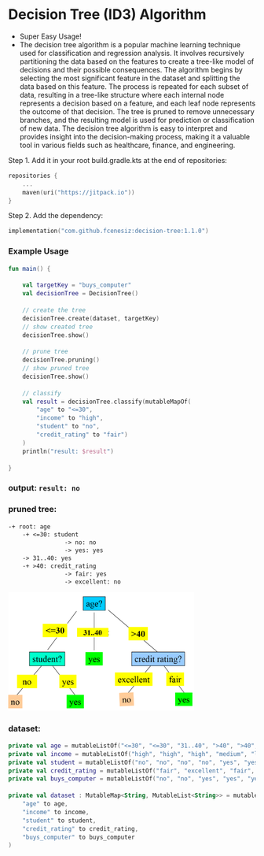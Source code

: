 # Decision Tree (ID3) Algorithm
- Super Easy Usage!
- The decision tree algorithm is a popular machine learning technique used for classification and regression analysis. It involves recursively partitioning the data based on the features to create a tree-like model of decisions and their possible consequences. The algorithm begins by selecting the most significant feature in the dataset and splitting the data based on this feature. The process is repeated for each subset of data, resulting in a tree-like structure where each internal node represents a decision based on a feature, and each leaf node represents the outcome of that decision. The tree is pruned to remove unnecessary branches, and the resulting model is used for prediction or classification of new data. The decision tree algorithm is easy to interpret and provides insight into the decision-making process, making it a valuable tool in various fields such as healthcare, finance, and engineering.

Step 1. Add it in your root build.gradle.kts at the end of repositories:
````kotlin
repositories {
    ...
    maven(uri("https://jitpack.io"))
}
````

Step 2. Add the dependency:

````kotlin
implementation("com.github.fcenesiz:decision-tree:1.1.0")
````


### Example Usage

````kotlin
fun main() {

    val targetKey = "buys_computer"
    val decisionTree = DecisionTree()

    // create the tree
    decisionTree.create(dataset, targetKey)
    // show created tree
    decisionTree.show()

    // prune tree
    decisionTree.pruning()
    // show pruned tree
    decisionTree.show()

    // classify
    val result = decisionTree.classify(mutableMapOf(
        "age" to "<=30",
        "income" to "high",
        "student" to "no",
        "credit_rating" to "fair")
    )
    println("result: $result")
    
}
````
### output: ``result: no``

### pruned tree:
````
-+ root: age
    -+ <=30: student
                -> no: no
                -> yes: yes
    -> 31..40: yes
    -+ >40: credit_rating
                -> fair: yes
                -> excellent: no
````

<img src="decision_tree.png" width=75% alt="decision_tree_img">

### dataset:

````kotlin
private val age = mutableListOf("<=30", "<=30", "31..40", ">40", ">40", ">40", "31..40", "<=30", "<=30", ">40", "<=30", "31..40", "31..40", ">40")
private val income = mutableListOf("high", "high", "high", "medium", "low", "low", "low", "medium", "low", "medium", "medium", "medium", "high", "medium")
private val student = mutableListOf("no", "no", "no", "no", "yes", "yes", "yes", "no", "yes", "yes", "yes", "no", "yes", "no")
private val credit_rating = mutableListOf("fair", "excellent", "fair", "fair", "fair", "excellent", "excellent", "fair", "fair", "fair", "excellent", "excellent", "fair", "excellent")
private val buys_computer = mutableListOf("no", "no", "yes", "yes", "yes", "no", "yes", "no", "yes", "yes", "yes", "yes", "yes", "no")

private val dataset : MutableMap<String, MutableList<String>> = mutableMapOf(
    "age" to age,
    "income" to income,
    "student" to student,
    "credit_rating" to credit_rating,
    "buys_computer" to buys_computer
)
````